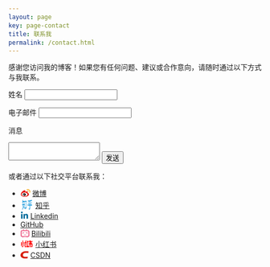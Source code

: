 ```yaml
---
layout: page
key: page-contact
title: 联系我
permalink: /contact.html
---
```


感谢您访问我的博客！如果您有任何问题、建议或合作意向，请随时通过以下方式与我联系。

<form action="https://formspree.io/f/mrbgzrdg" method="POST">
  <label for="name"><i class="fas fa-user"></i> 姓名</label>
  <input type="text" id="name" name="name" required>

  <label for="email"><i class="fas fa-envelope"></i> 电子邮件</label>
  <input type="email" id="email" name="_replyto" required>

  <label for="message"><i class="fas fa-comment"></i> 消息</label>
  <textarea id="message" name="message" required></textarea>

  <input type="hidden" name="_subject" value="博客联系表单">
  <button type="submit"><i class="fas fa-paper-plane"></i> 发送</button>
</form>

<p>或者通过以下社交平台联系我：</p>
<ul>
  <li><img src="assets/images/icon/weibo.svg" alt="weibo" style="width: 20px; height: 20px; vertical-align: -4px;" /> <a href="https://weibo.com/2943658367" target="_blank">微博</a></li>
  <li><img src="assets/images/icon/zhihu.svg" alt="zhihu" style="width: 26px; height: 26px; vertical-align: -6px;" /> <a href="https://www.zhihu.com/people/wu-se-de-shi-jie-38" target="_blank">知乎</a></li>
  <li><img src="assets/images/icon/linkedin.svg" alt="linkedin" style="width: 16px; height: 16px; vertical-align: -1px;" /> <a href="https://www.linkedin.com/in/钟文鑫" target="_blank">Linkedin</a></li>
  <li><i class="fab fa-github"></i> <a href="https://github.com/wenxin195" target="_blank">GitHub</a></li>
  <li><img src="assets/images/icon/bili.svg" alt="bili" style="width: 18px; height: 18px; vertical-align: -3px;" /> <a href="https://space.bilibili.com/10738871" target="_blank">Bilibili</a></li>
  <li><img src="assets/images/icon/red.svg" alt="red" style="width: 26px; height: 26px; vertical-align: -8px;" /> <a href="https://www.xiaohongshu.com/user/profile/624e669e0000000010006940" target="_blank">小红书</a></li>
  <li><img src="assets/images/icon/csdn.svg" alt="csdn" style="width: 16px; height: 16px; vertical-align: -2px;" /> <a href="https://blog.csdn.net/weixin_46784010" target="_blank">CSDN</a></li>
</ul>
